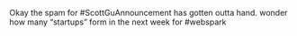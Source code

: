 <!--
id: 195811352
link: http://kevinisom.info/post/195811352/okay-the-spam-for-scottguannouncement-has-gotten
slug: okay-the-spam-for-scottguannouncement-has-gotten
date: Fri Sep 25 2009 02:33:30 GMT+1200 (NZST)
raw: {"blog_name":"kevinisom","id":195811352,"post_url":"http://kevinisom.info/post/195811352/okay-the-spam-for-scottguannouncement-has-gotten","slug":"okay-the-spam-for-scottguannouncement-has-gotten","type":"text","date":"2009-09-24 14:33:30 GMT","timestamp":1253802810,"state":"published","format":"html","reblog_key":"Vkncvrzx","tags":[],"short_url":"http://tmblr.co/Zw68YyBgzWO","highlighted":[],"feed_item":"http://twitter.com/kev_nz/statuses/4338311950","from_feed_id":"650289","note_count":0,"title":null,"body":"<p>Okay the spam for #ScottGuAnnouncement has gotten outta hand. wonder how many &#8220;startups&#8221; form in the next week for #webspark</p>"}
publish: 2009-09-025
tags: 
title: null
-->


Okay the spam for \#ScottGuAnnouncement has gotten outta hand. wonder
how many “startups” form in the next week for \#webspark



